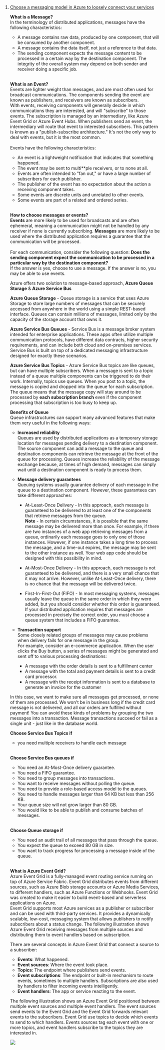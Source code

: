 1. [Choose a messaging model in Azure to loosely connect your services](https://docs.microsoft.com/en-us/learn/modules/choose-a-messaging-model-in-azure-to-connect-your-services/)
    
    **What is a Message?**<br/>
    In the terminology of distributed applications, messages have the following characteristics:
    - A message contains raw data, produced by one component, that will be consumed by another component.
    - A message contains the data itself, not just a reference to that data.
    - The sending component expects the message content to be processed in a certain way by the destination component. The integrity of the overall system may depend on both sender and receiver doing a specific job.
    <br/>
    
    **What is an Event?**<br/>
    Events are lighter weight than messages, and are most often used for broadcast communications. The components sending the event are known as publishers, and receivers are known as subscribers.<br/>
    With events, receiving components will generally decide in which communications they are interested, and will "subscribe" to those events. The subscription is managed by an intermediary, like Azure Event Grid or Azure Event Hubs. When publishers send an event, the intermediary will route that event to interested subscribers. This pattern is known as a "publish-subscribe architecture." It's not the only way to deal with events, but it is the most common.<br/>
     <br/>
    Events have the following characteristics:
    - An event is a lightweight notification that indicates that something happened.
    - The event may be sent to multi**ple receivers, or to none at all.
    - Events are often intended to "fan out," or have a large number of subscribers for each publisher.
    - The publisher of the event has no expectation about the action a receiving component takes.
    - Some events are discrete units and unrelated to other events.
    - Some events are part of a related and ordered series. <br/> 
    <br/> 
    
    **How to choose messages or events?**<br/>
    **Events** are more likely to be used for broadcasts and are often ephemeral, meaning a communication might not be handled by any receiver if none is currently subscribing. **Messages** are more likely to be used where the distributed application requires a guarantee that the communication will be processed.<br/>
    <br/>
    For each communication, consider the following question: **Does the sending component expect the communication to be processed in a particular way by the destination component?**<br/>
    If the answer is yes, choose to use a message. If the answer is no, you may be able to use events.<br/>
    
    Azure offers two solution to message-based approach, **Azure Queue Storage** & **Azure Service Bus**<br/>
    
    **Azure Queue Storage** - Queue storage is a service that uses Azure Storage to store large numbers of messages that can be securely accessed from anywhere in the world using a simple REST-based interface. Queues can contain millions of messages, limited only by the capacity of the storage account that owns it.
    
    **Azure Service Bus Queues** - Service Bus is a message broker system intended for enterprise applications. These apps often utilize multiple communication protocols, have different data contracts, higher security requirements, and can include both cloud and on-premises services. Service Bus is built on top of a dedicated messaging infrastructure designed for exactly these scenarios.
    
    **Azure Service Bus Topics** - Azure Service Bus topics are like queues, but can have multiple subscribers. When a message is sent to a topic instead of a queue multiple components can be triggered to do their work. Internally, topics use queues. When you post to a topic, the message is copied and dropped into the queue for each subscription. The queue means that the message copy will stay around to be processed by **each subscription branch** even if the component processing that subscription is too busy to keep up.
    
    **Benefits of Queue**<br/>
    Queue infrastructures can support many advanced features that make them very useful in the following ways:
    
    - **Increased reliability**<br/>
    Queues are used by distributed applications as a temporary storage location for messages pending delivery to a destination component. The source component can add a message to the queue and destination components can retrieve the message at the front of the queue for processing. Queues increase the reliability of the message exchange because, at times of high demand, messages can simply wait until a destination component is ready to process them.
        
    - **Message delivery guarantees**<br/>
    Queuing systems usually guarantee delivery of each message in the queue to a destination component. However, these guarantees can take different approaches:
        - At-Least-Once Delivery - In this approach, each message is guaranteed to be delivered to at least one of the components that retrieve messages from the queue.<br/>
        **Note** - In certain circumstances, it is possible that the same message may be delivered more than once. For example, if there are two instances of a web app retrieving messages from a queue, ordinarily each message goes to only one of those instances. However, if one instance takes a long time to process the message, and a time-out expires, the message may be sent to the other instance as well. Your web app code should be designed with this possibility in mind.<br/>
        
        - At-Most-Once Delivery - In this approach, each message is not guaranteed to be delivered, and there is a very small chance that it may not arrive. However, unlike At-Least-Once delivery, there is no chance that the message will be delivered twice. 
        
        - First-In-First-Out (FIFO) -  In most messaging systems, messages usually leave the queue in the same order in which they were added, but you should consider whether this order is guaranteed. If your distributed application requires that messages are processed in precisely the correct order, you must choose a queue system that includes a FIFO guarantee.
        
    - **Transaction support**<br/>
    Some closely related groups of messages may cause problems when delivery fails for one message in the group.<br/>
    For example, consider an e-commerce application. When the user clicks the Buy button, a series of messages might be generated and sent off to various processing destinations:
        - A message with the order details is sent to a fulfillment center
        - A message with the total and payment details is sent to a credit card processor.
        - A message with the receipt information is sent to a database to generate an invoice for the customer<br/>
    
    In this case, we want to make sure all messages get processed, or none of them are processed. We won't be in business long if the credit card message is not delivered, and all our orders are fulfilled without payment! You can avoid these kinds of problems by grouping the two messages into a transaction. Message transactions succeed or fail as a single unit - just like in the database world.<br/>
    
    **Choose Service Bus Topics if**
    - you need multiple receivers to handle each message
    <br/>
    
    **Choose Service Bus queues if**
    - You need an At-Most-Once delivery guarantee.
    - You need a FIFO guarantee.
    - You need to group messages into transactions.
    - You want to receive messages without polling the queue.
    - You need to provide a role-based access model to the queues.
    - You need to handle messages larger than 64 KB but less than 256 KB.
    - Your queue size will not grow larger than 80 GB.
    - You would like to be able to publish and consume batches of messages.
    <br/>
    
    **Choose Queue storage if**
    - You need an audit trail of all messages that pass through the queue.
    - You expect the queue to exceed 80 GB in size.
    - You want to track progress for processing a message inside of the queue.
    <br/>
    
    **What is Azure Event Grid?**<br/>
    Azure Event Grid is a fully-managed event routing service running on top of Azure Service Fabric. Event Grid distributes events from different sources, such as Azure Blob storage accounts or Azure Media Services, to different handlers, such as Azure Functions or Webhooks. Event Grid was created to make it easier to build event-based and serverless applications on Azure.<br/>
    Event Grid supports most Azure services as a publisher or subscriber and can be used with third-party services. It provides a dynamically scalable, low-cost, messaging system that allows publishers to notify subscribers about a status change. The following illustration shows Azure Event Grid receiving messages from multiple sources and distributing them to event handlers based on subscription.<br/>
    
    There are several concepts in Azure Event Grid that connect a source to a subscriber:
    - **Events**: What happened.
    - **Event sources**: Where the event took place.
    - **Topics**: The endpoint where publishers send events.
    - **Event subscriptions**: The endpoint or built-in mechanism to route events, sometimes to multiple handlers. Subscriptions are also used by handlers to filter incoming events intelligently.
    - **Event handlers**: The app or service reacting to the event.
    
    The following illustration shows an Azure Event Grid positioned between multiple event sources and multiple event handlers. The event sources send events to the Event Grid and the Event Grid forwards relevant events to the subscribers. Event Grid use topics to decide which events to send to which handlers. Events sources tag each event with one or more topics, and event handlers subscribe to the topics they are interested in.
    <br/>
    
    ![](https://docs.microsoft.com/en-us/learn/modules/choose-a-messaging-model-in-azure-to-connect-your-services/media/4-event-grid.png)
